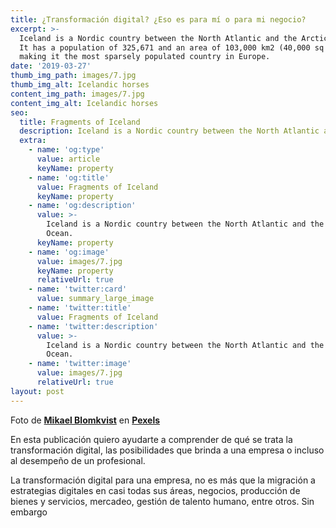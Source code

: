 ```yaml
---
title: ¿Transformación digital? ¿Eso es para mí o para mi negocio?
excerpt: >-
  Iceland is a Nordic country between the North Atlantic and the Arctic Ocean.
  It has a population of 325,671 and an area of 103,000 km2 (40,000 sq mi),
  making it the most sparsely populated country in Europe.
date: '2019-03-27'
thumb_img_path: images/7.jpg
thumb_img_alt: Icelandic horses
content_img_path: images/7.jpg
content_img_alt: Icelandic horses
seo:
  title: Fragments of Iceland
  description: Iceland is a Nordic country between the North Atlantic and the Arctic Ocean.
  extra:
    - name: 'og:type'
      value: article
      keyName: property
    - name: 'og:title'
      value: Fragments of Iceland
      keyName: property
    - name: 'og:description'
      value: >-
        Iceland is a Nordic country between the North Atlantic and the Arctic
        Ocean.
      keyName: property
    - name: 'og:image'
      value: images/7.jpg
      keyName: property
      relativeUrl: true
    - name: 'twitter:card'
      value: summary_large_image
    - name: 'twitter:title'
      value: Fragments of Iceland
    - name: 'twitter:description'
      value: >-
        Iceland is a Nordic country between the North Atlantic and the Arctic
        Ocean.
    - name: 'twitter:image'
      value: images/7.jpg
      relativeUrl: true
layout: post
---
```

Foto de [**Mikael Blomkvist**](https://www.pexels.com/es-es/@mikael-blomkvist?utm_content=attributionCopyText\&utm_medium=referral\&utm_source=pexels) en [**Pexels**](https://www.pexels.com/es-es/foto/marketing-hombre-gente-mujer-6476258/?utm_content=attributionCopyText\&utm_medium=referral\&utm_source=pexels)

En esta publicación quiero ayudarte a comprender de qué se trata la transformación digital, las posibilidades que brinda a una empresa o incluso al desempeño de un profesional.

La transformación digital para una empresa, no es más que la migración a estrategias digitales en casi todas sus áreas, negocios, producción de bienes y servicios, mercadeo, gestión de talento humano, entre otros. Sin embargo
